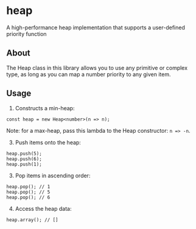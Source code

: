 # heap
A high-performance heap implementation that supports a user-defined priority function

## About
The Heap class in this library allows you to use any primitive or complex type, as long as you can map a number priority to any given item.

## Usage
1. Constructs a min-heap:
```
const heap = new Heap<number>(n => n);
```
Note: for a max-heap, pass this lambda to the Heap constructor: `n => -n`.

3. Push items onto the heap:
```
heap.push(5);
heap.push(6);
heap.push(1);
```
3. Pop items in ascending order:
```
heap.pop(); // 1
heap.pop(); // 5
heap.pop(); // 6
```
4. Access the heap data:
```
heap.array(); // []
```
